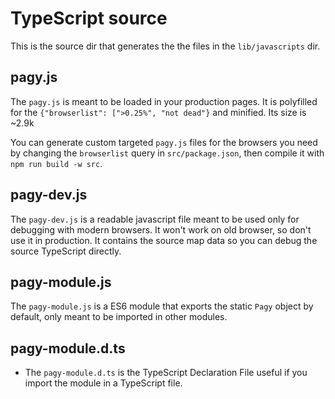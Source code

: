 # TypeScript source

This is the source dir that generates the the files in the `lib/javascripts` dir. 
  
## pagy.js

The `pagy.js` is meant to be loaded in your production pages. It is polyfilled for the `{"browserlist": [">0.25%", "not dead"}` and minified. Its size is ~2.9k 

You can generate custom targeted `pagy.js` files for the browsers you need by changing the `browserlist` query in
`src/package.json`, then compile it with `npm run build -w src`.

## pagy-dev.js

The `pagy-dev.js` is a readable javascript file meant to be used only for debugging with modern browsers. It won't work on old browser, so don't use it in production. It contains the source map data so you can debug the source TypeScript directly.

## pagy-module.js

The `pagy-module.js` is a ES6 module that exports the static `Pagy` object by default, only meant to be imported in other modules.

## pagy-module.d.ts

- The `pagy-module.d.ts` is the TypeScript Declaration File useful if you import the module in a TypeScript file.
